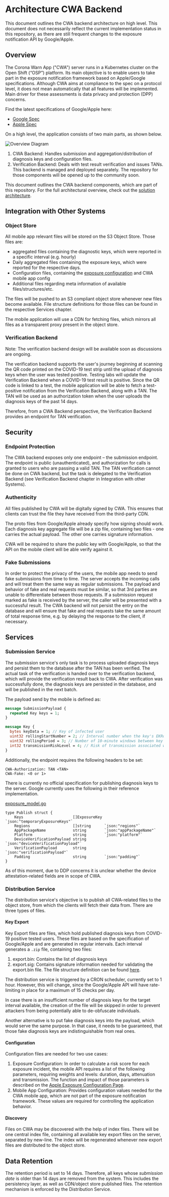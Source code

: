 # Architecture CWA Backend

This document outlines the CWA backend architecture on high level. This document
does not necessarily reflect the current implementation status in this repository, as there are
still frequent changes to the exposure notification API by Google/Apple.

## Overview

The Corona Warn App ("CWA") server runs in a Kubernetes cluster on the Open Shift (“OSP”) platform.
Its main objective is to enable users to take part in the exposure notification framework based
on Apple/Google specifications. Although CWA aims at compliance to the spec on a protocol level, it
does not mean automatically that all features will be implemented. Main driver for these assessments is data privacy and protection (DPP) concerns.

Find the latest specifications of Google/Apple here:
- [Google Spec](https://static.googleusercontent.com/media/www.google.com/en//covid19/exposurenotifications/pdfs/Exposure-Key-File-Format-and-Verification.pdf)
- [Apple Spec](https://developer.apple.com/documentation/exposurenotification/setting_up_an_exposure_notification_server?changes=latest_beta)

On a high level, the application consists of two main parts, as shown below.

![Overview Diagram](./images/v4.png)

1. CWA Backend: Handles submission and aggregation/distribution of diagnosis keys and configuration files.
2. Verification Backend: Deals with test result verification and issues TANs. This backend is managed and deployed
separately. The repository for those components will be opened up to the community soon.

This document outlines the CWA backend components, which are part of this repository. For the full architectural
overview, check out the [solution architecture](https://github.com/corona-warn-app/cwa-documentation/blob/master/solution_architecture.md).


## Integration with Other Systems

### Object Store

All mobile app relevant files will be stored on the S3 Object Store. Those files are:
-	aggregated files containing the diagnostic keys, which were reported in a specific interval (e.g. hourly)
-	Daily aggregated files containing the exposure keys, which were reported for the respective days.
-	Configuration files, containing the [exposure configuration](https://developer.apple.com/documentation/exposurenotification/enexposureconfiguration) and CWA mobile app config
-	Additional files regarding meta information of available files/structures/etc.

The files will be pushed to an S3 compliant object store whenever new files become available. File structure definitions for those files can be found in the respective Services chapter.

The mobile application will use a CDN for fetching files, which mirrors all files as a transparent proxy present in the object store.

### Verification Backend

Note: The verification backend design will be available soon as discussions are ongoing.

The verification backend supports the user's journey beginning at scanning the QR code printed
on the COVID-19 test strip until the upload of diagnosis keys when the user was tested positive. Testing
labs will update the Verification Backend when a COVID-19 test result is positive. Since the QR code
is linked to a test, the mobile application will be able to fetch a test-positive notification from
the Verification Backend, along with a TAN. The TAN will be used as an authorization token when
the user uploads the diagnosis keys of the past 14 days.

Therefore, from a CWA Backend perspective, the Verification Backend provides an endpoint for TAN verification.

## Security

### Endpoint Protection

The CWA backend exposes only one endpoint – the submission endpoint.
The endpoint is public (unauthenticated), and authorization for calls is granted to users who are passing a valid TAN.
The TAN verification cannot be done on CWA backend, but the task is delegated to the Verification Backend (see Verification Backend chapter in Integration with other Systems).

### Authenticity

All files published by CWA  will be digitally signed by CWA.
This ensures that clients can trust the file they have received from the third-party CDN.

The proto files from Google/Apple already specify how signing should work. Each diagnosis key aggregate file
will be a zip file, containing two files - one carries the actual payload. The other one carries signature information.

CWA will be required to share the public key with Google/Apple, so that the API on the mobile client
will be able verify against it.

### Fake Submissions

In order to protect the privacy of the users, the mobile app needs to send fake submissions from time to time.
The server accepts the incoming calls and will treat them the same way as regular submissions.
The payload and behavior of fake and real requests must be similar, so that 3rd parties are unable to differentiate between those requests.
If a submission request marked as fake is received by the server, the caller will be presented with a successful result.
The CWA backend will not persist the entry on the database and will ensure that fake and real requests take the same amount of total response time, e.g. by delaying the response to the client, if necessary.

## Services

### Submission Service

The submission service's only task is to process uploaded diagnosis keys and persist them to the database after the TAN has been verified.
The actual task of the verification is handed over to the verification backend, which will provide the verification result back to CWA.
After verification was successfully done, the diagnosis keys are persisted in the database, and will be published in the next batch.

The payload send by the mobile is defined as:
```protobuf
message SubmissionPayload {
  repeated Key keys = 1;
}

message Key {
  bytes keyData = 1; // Key of infected user
  uint32 rollingStartNumber = 2; // Interval number when the key's EKRollingPeriod started.
  uint32 rollingPeriod = 3; // Number of 10-minute windows between key rolling.
  int32 transmissionRiskLevel = 4; // Risk of transmission associated with the person this key came from.
}
```
Additionally, the endpoint requires the following headers to be set:

    CWA-Authorization: TAN <TAN>
    CWA-Fake: <0 or 1>

There is currently no official specification for publishing diagnosis keys to the server.
Google currently uses the following in their reference implementation.

[exposure_model.go](https://github.com/google/exposure-notifications-server/blob/master/internal/database/exposure_model.go)
```golang
type Publish struct {
    Keys                      []ExposureKey `json:"temporaryExposureKeys"`
    Regions                   []string      `json:"regions"`
    AppPackageName            string        `json:"appPackageName"`
    Platform                  string        `json:"platform"`
    DeviceVerificationPayload string        `json:"deviceVerificationPayload"`
    VerificationPayload       string        `json:"verificationPayload"`
    Padding                   string        `json:"padding"`
}
```
As of this moment, due to DDP concerns it is unclear whether the device attestation-related fields are in scope of CWA.

### Distribution Service

The distribution service's objective is to publish all CWA-related files to the object store, from which
the clients will fetch their data from. There are three types of files.

#### Key Export

Key Export files are files, which hold published diagnosis keys from COVID-19 positive tested users.
These files are based on the specification of Google/Apple and are generated in regular intervals.
Each interval generates a `.zip` file, containing two files:

1. export.bin: Contains the list of diagnosis keys
2. export.sig: Contains signature information needed for validating the export.bin file.
The file structure definition can be found [here](https://github.com/google/exposure-notifications-server/blob/master/internal/pb/export/export.proto).

The distribution service is triggered by a CRON scheduler, currently set to 1 hour. However, this
will change, since the Google/Apple API will have rate-limiting in place for a maximum of 15 checks
per day.

In case there is an insufficient number of diagnosis keys for the target interval available, the
creation of the file will be skipped in order to prevent attackers from being potentially able to
de-obfuscate individuals.

Another alternative is to put fake diagnosis keys into the payload, which would serve the same purpose.
In that case, it needs to be guaranteed, that those fake diagnosis keys are indistinguishable from real ones.

#### Configuration

Configuration files are needed for two use cases:
1. Exposure Configuration: In order to calculate a risk score for each exposure incident, the mobile
API requires a list of the following parameters, requiring weights and levels: duration, days, attenuation and transmission.
The function and impact of those parameters is described on the [Apple Exposure Configuration Page](https://developer.apple.com/documentation/exposurenotification/enexposureconfiguration).
2. Mobile App Configuration: Provides configuration values needed for the CWA mobile app, which are
not part of the exposure notification framework. These values are required for controlling the
application behavior.

#### Discovery

Files on CWA may be discovered with the help of index files. There will be one central index file,
containing all available key export files on the server, separated by new-line.
The index will be regenerated whenever new export files are distributed to the object store.

## Data Retention

The retention period is set to 14 days. Therefore, all keys whose _submission date_ is older than 14 days are removed from the system. This includes the persistency layer, as well as CDN/object store published files.
The retention mechanism is enforced by the Distribution Service.
